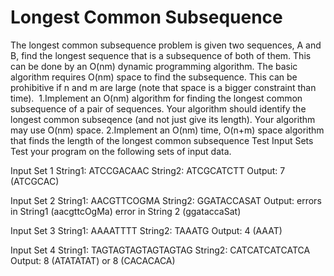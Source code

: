# Longest Common Subsequence

The longest common subsequence problem is given two sequences, A and B, find the longest sequence that is a subsequence of both of them. This can be done by an O(nm) dynamic programming algorithm. The basic algorithm requires O(nm) space to find the subsequence. This can be prohibitive if n and m are large (note that space is a bigger constraint than time). 
1.Implement an O(nm) algorithm for finding the longest common subsequence of a pair of sequences. Your algorithm should identify the longest common subseqence (and not just give its length). Your algorithm may use O(nm) space.
2.Implement an O(nm) time, O(n+m) space algorithm that finds the length of the longest common subsequence
Test Input Sets
Test your program on the following sets of input data.

Input Set 1
String1:	ATCCGACAAC
String2:	ATCGCATCTT
Output:	7 (ATCGCAC)

Input Set 2
String1:	AACGTTCOGMA
String2:	GGATACCASAT
Output:	errors in String1 (aacgttcOgMa)
	error in String 2 (ggataccaSat)

Input Set 3
String1:	AAAATTTT
String2:	TAAATG
Output:	4 (AAAT)

Input Set 4
String1:	TAGTAGTAGTAGTAGTAG
String2:	CATCATCATCATCA
Output:	8 (ATATATAT)  or  8 (CACACACA)
